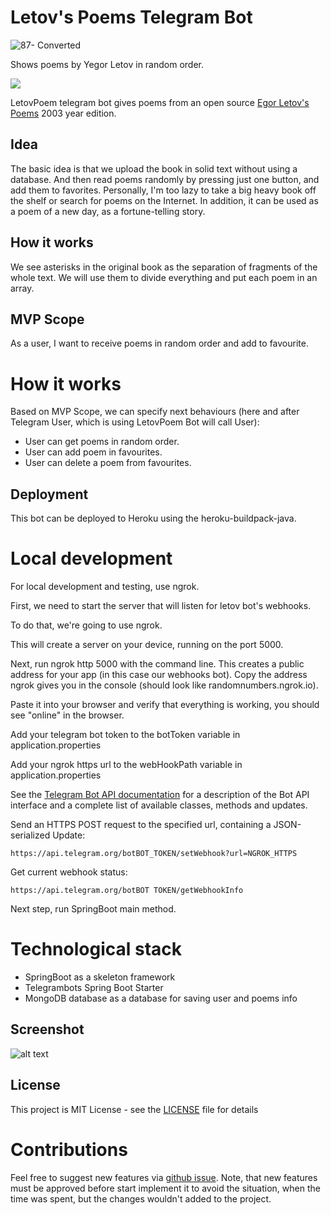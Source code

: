 # Letov's Poems Telegram Bot
![87- Converted](https://sun9-31.userapi.com/impg/8eVemjs8FVitercvS8WvJhMqQb8w-68QCjqghA/CKomx-f5bOU.jpg?size=620x620&quality=96&sign=b0614ee5521d67373f86707315680169&type=album)

Shows poems by Yegor Letov in random order. 

<p align='left'>
   <a href="https://t.me/LetovPoem_bot">
       <img src="https://img.shields.io/badge/Telegram-2CA5E0?style=for-the-badge&logo=telegram&logoColor=white"/>
   </a>
<p align='left'>
</p>

LetovPoem telegram bot gives poems from an open source [Egor Letov's Poems](https://www.gr-oborona.ru/pub/rock/egor_letov_stihi.html) 2003 year edition.

## Idea
The basic idea is that we upload the book in solid text without using a database. And then read poems randomly by pressing just one button, and add them to favorites. Personally, I'm too lazy to take a big heavy book off the shelf or search for poems on the Internet. In addition, it can be used as a poem of a new day, as a fortune-telling story.

## How it works
We see asterisks in the original book as the separation of fragments of the whole text. We will use them to divide everything and put each poem in an array.

## MVP Scope
As a user, I want to receive poems in random order and add to favourite.

# How it works 
Based on MVP Scope, we can specify next behaviours (here and after Telegram User, which is using LetovPoem Bot will call User):
- User can get poems in random order.
- User can add poem in favourites.
- User can delete a poem from favourites.

## Deployment
This bot can be deployed to Heroku using the heroku-buildpack-java.

# Local development
For local development and testing, use ngrok.

First, we need to start the server that will listen for letov bot's webhooks.

To do that, we're going to use ngrok.

This will create a server on your device, running on the port 5000.

Next, run ngrok http 5000 with the command line. This creates a public address for your app (in this case our webhooks bot). Copy the address ngrok gives you in the console (should look like randomnumbers.ngrok.io). 

Paste it into your browser and verify that everything is working, you should see "online" in the browser.

Add your telegram bot token to the botToken variable in application.properties

Add your ngrok https url to the webHookPath variable in application.properties

See the [Telegram Bot API documentation](https://core.telegram.org/bots/api#getting-updates) for a description of the Bot API interface and a complete list of available classes, methods and updates.

Send an HTTPS POST request to the specified url, containing a JSON-serialized Update:

```https://api.telegram.org/botBOT_TOKEN/setWebhook?url=NGROK_HTTPS```

Get current webhook status:

```https://api.telegram.org/botBOT TOKEN/getWebhookInfo```

Next step, run SpringBoot main method.

# Technological stack
- SpringBoot as a skeleton framework
- Telegrambots Spring Boot Starter
- MongoDB database as a database for saving user and poems info

## Screenshot
![alt text](https://sun9-45.userapi.com/impg/TCqEpvX2HUcAlf0_iKJLREwsmn7V3MyKXHCfvQ/F5XLo7fDnXI.jpg?size=773x1040&quality=96&proxy=1&sign=1978f03cc3ec9060439c4c127925238c)


## License
This project is MIT License - see the [LICENSE](LICENSE) file for details

# Contributions
Feel free to suggest new features via [github issue](https://github.com/Shemich/Letov_bot/issues/new).
Note, that new features must be approved before start implement it to avoid the situation, when the time was spent, but the changes wouldn't added to the project.
